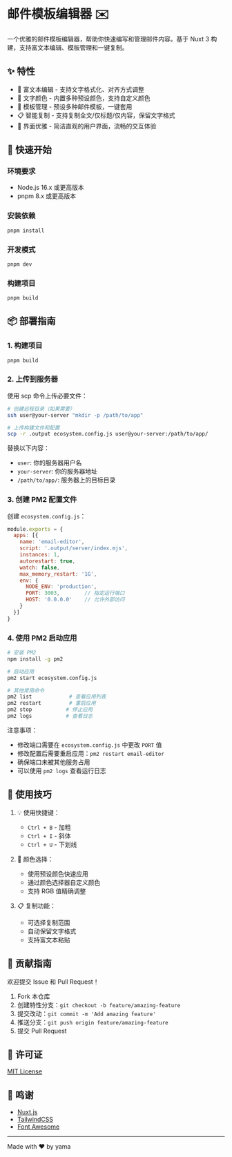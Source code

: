 # 邮件模板编辑器 ✉️

一个优雅的邮件模板编辑器，帮助你快速编写和管理邮件内容。基于 Nuxt 3 构建，支持富文本编辑、模板管理和一键复制。

## ✨ 特性

- 📝 富文本编辑 - 支持文字格式化、对齐方式调整
- 🎨 文字颜色 - 内置多种预设颜色，支持自定义颜色
- 💾 模板管理 - 预设多种邮件模板，一键套用
- 📋 智能复制 - 支持复制全文/仅标题/仅内容，保留文字格式
- 🌈 界面优雅 - 简洁直观的用户界面，流畅的交互体验

## 🚀 快速开始

### 环境要求

- Node.js 16.x 或更高版本
- pnpm 8.x 或更高版本

### 安装依赖

```bash
pnpm install
```

### 开发模式

```bash
pnpm dev
```

### 构建项目

```bash
pnpm build
```

## 📦 部署指南

### 1. 构建项目

```bash
pnpm build
```

### 2. 上传到服务器

使用 scp 命令上传必要文件：

```bash
# 创建远程目录（如果需要）
ssh user@your-server "mkdir -p /path/to/app"

# 上传构建文件和配置
scp -r .output ecosystem.config.js user@your-server:/path/to/app/
```

替换以下内容：
- `user`: 你的服务器用户名
- `your-server`: 你的服务器地址
- `/path/to/app/`: 服务器上的目标目录

### 3. 创建 PM2 配置文件

创建 `ecosystem.config.js`：

```javascript
module.exports = {
  apps: [{
    name: 'email-editor',
    script: '.output/server/index.mjs',
    instances: 1,
    autorestart: true,
    watch: false,
    max_memory_restart: '1G',
    env: {
      NODE_ENV: 'production',
      PORT: 3003,        // 指定运行端口
      HOST: '0.0.0.0'    // 允许外部访问
    }
  }]
}
```

### 4. 使用 PM2 启动应用

```bash
# 安装 PM2
npm install -g pm2

# 启动应用
pm2 start ecosystem.config.js

# 其他常用命令
pm2 list            # 查看应用列表
pm2 restart         # 重启应用
pm2 stop           # 停止应用
pm2 logs           # 查看日志
```

注意事项：
- 修改端口需要在 `ecosystem.config.js` 中更改 `PORT` 值
- 修改配置后需要重启应用：`pm2 restart email-editor`
- 确保端口未被其他服务占用
- 可以使用 `pm2 logs` 查看运行日志

## 🎯 使用技巧

1. 💡 使用快捷键：
   - `Ctrl + B` - 加粗
   - `Ctrl + I` - 斜体
   - `Ctrl + U` - 下划线

2. 🎨 颜色选择：
   - 使用预设颜色快速应用
   - 通过颜色选择器自定义颜色
   - 支持 RGB 值精确调整

3. 📋 复制功能：
   - 可选择复制范围
   - 自动保留文字格式
   - 支持富文本粘贴

## 🤝 贡献指南

欢迎提交 Issue 和 Pull Request！

1. Fork 本仓库
2. 创建特性分支：`git checkout -b feature/amazing-feature`
3. 提交改动：`git commit -m 'Add amazing feature'`
4. 推送分支：`git push origin feature/amazing-feature`
5. 提交 Pull Request

## 📄 许可证

[MIT License](LICENSE)

## 🙏 鸣谢

- [Nuxt.js](https://nuxt.com/)
- [TailwindCSS](https://tailwindcss.com/)
- [Font Awesome](https://fontawesome.com/)

---

Made with ❤️ by yama
